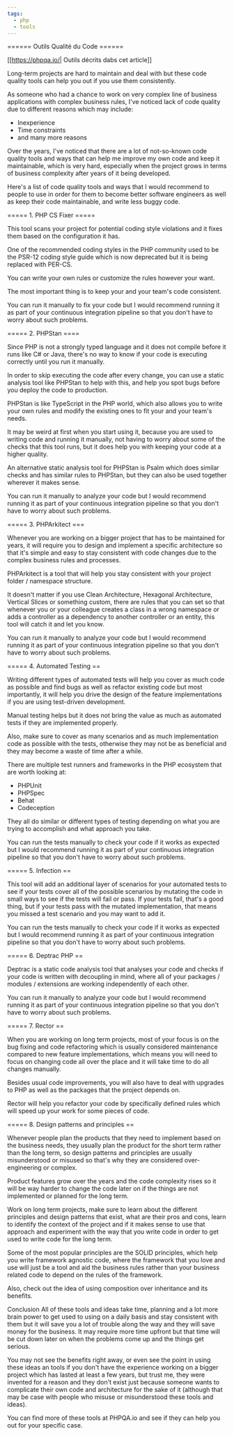 ```yaml
---
tags:
  - php
  - tools
---
```


====== Outils Qualité du Code ======

[[https://phpqa.io/| Outils décrits dabs cet article]]

Long-term projects are hard to maintain and deal with but these code quality tools can help you out if you use them consistently.

As someone who had a chance to work on very complex line of business applications with complex business rules, I've noticed lack of code quality due to different reasons which may include:

  * Inexperience
  * Time constraints
  * and many more reasons

Over the years, I've noticed that there are a lot of not-so-known code quality tools and ways that can help me improve my own code and keep it maintainable, which is very hard, especially when the project grows in terms of business complexity after years of it being developed.

Here's a list of code quality tools and ways that I would recommend to people to use in order for them to become better software engineers as well as keep their code maintainable, and write less buggy code.

===== 1. PHP CS Fixer =====

This tool scans your project for potential coding style violations and it fixes them based on the configuration it has.

One of the recommended coding styles in the PHP community used to be the PSR-12 coding style guide which is now deprecated but it is being replaced with PER-CS.

You can write your own rules or customize the rules however your want.

The most important thing is to keep your and your team's code consistent.

You can run it manually to fix your code but I would recommend running it as part of your continuous integration pipeline so that you don't have to worry about such problems.

===== 2. PHPStan ====

Since PHP is not a strongly typed language and it does not compile before it runs like C# or Java, there's no way to know if your code is executing correctly until you run it manually.

In order to skip executing the code after every change, you can use a static analysis tool like PHPStan to help with this, and help you spot bugs before you deploy the code to production.

PHPStan is like TypeScript in the PHP world, which also allows you to write your own rules and modify the existing ones to fit your and your team's needs.

It may be weird at first when you start using it, because you are used to writing code and running it manually, not having to worry about some of the checks that this tool runs, but it does help you with keeping your code at a higher quality.

An alternative static analysis tool for PHPStan is Psalm which does similar checks and has similar rules to PHPStan, but they can also be used together wherever it makes sense.

You can run it manually to analyze your code but I would recommend running it as part of your continuous integration pipeline so that you don't have to worry about such problems.

===== 3. PHPArkitect ===

Whenever you are working on a bigger project that has to be maintained for years, it will require you to design and implement a specific architecture so that it's simple and easy to stay consistent with code changes due to the complex business rules and processes.

PHPArkitect is a tool that will help you stay consistent with your project folder / namespace structure.

It doesn't matter if you use Clean Architecture, Hexagonal Architecture, Vertical Slices or something custom, there are rules that you can set so that whenever you or your colleague creates a class in a wrong namespace or adds a controller as a dependency to another controller or an entity, this tool will catch it and let you know.

You can run it manually to analyze your code but I would recommend running it as part of your continuous integration pipeline so that you don't have to worry about such problems.

===== 4. Automated Testing ==

Writing different types of automated tests will help you cover as much code as possible and find bugs as well as refactor existing code but most importantly, it will help you drive the design of the feature implementations if you are using test-driven development.

Manual testing helps but it does not bring the value as much as automated tests if they are implemented properly.

Also, make sure to cover as many scenarios and as much implementation code as possible with the tests, otherwise they may not be as beneficial and they may become a waste of time after a while.

There are multiple test runners and frameworks in the PHP ecosystem that are worth looking at:

  * PHPUnit
  * PHPSpec
  * Behat
  * Codeception

They all do similar or different types of testing depending on what you are trying to accomplish and what approach you take.

You can run the tests manually to check your code if it works as expected but I would recommend running it as part of your continuous integration pipeline so that you don't have to worry about such problems.

===== 5. Infection ==

This tool will add an additional layer of scenarios for your automated tests to see if your tests cover all of the possible scenarios by mutating the code in small ways to see if the tests will fail or pass. If your tests fail, that's a good thing, but if your tests pass with the mutated implementation, that means you missed a test scenario and you may want to add it.

You can run the tests manually to check your code if it works as expected but I would recommend running it as part of your continuous integration pipeline so that you don't have to worry about such problems.

===== 6. Deptrac PHP ==

Deptrac is a static code analysis tool that analyses your code and checks if your code is written with decoupling in mind, where all of your packages / modules / extensions are working independently of each other.

You can run it manually to analyze your code but I would recommend running it as part of your continuous integration pipeline so that you don't have to worry about such problems.

===== 7. Rector ==

When you are working on long term projects, most of your focus is on the bug fixing and code refactoring which is usually considered maintenance compared to new feature implementations, which means you will need to focus on changing code all over the place and it will take time to do all changes manually.

Besides usual code improvements, you will also have to deal with upgrades to PHP as well as the packages that the project depends on.

Rector will help you refactor your code by specifically defined rules which will speed up your work for some pieces of code.

===== 8. Design patterns and principles ==

Whenever people plan the products that they need to implement based on the business needs, they usually plan the product for the short term rather than the long term, so design patterns and principles are usually misunderstood or misused so that's why they are considered over-engineering or complex.

Product features grow over the years and the code complexity rises so it will be way harder to change the code later on if the things are not implemented or planned for the long term.

Work on long term projects, make sure to learn about the different principles and design patterns that exist, what are their pros and cons, learn to identify the context of the project and if it makes sense to use that approach and experiment with the way that you write code in order to get used to write code for the long term.

Some of the most popular principles are the SOLID principles, which help you write framework agnostic code, where the framework that you love and use will just be a tool and aid the business rules rather than your business related code to depend on the rules of the framework.

Also, check out the idea of using composition over inheritance and its benefits.

Conclusion
All of these tools and ideas take time, planning and a lot more brain power to get used to using on a daily basis and stay consistent with them but it will save you a lot of trouble along the way and they will save money for the business. It may require more time upfront but that time will be cut down later on when the problems come up and the things get serious.

You may not see the benefits right away, or even see the point in using these ideas an tools if you don't have the experience working on a bigger project which has lasted at least a few years, but trust me, they were invented for a reason and they don't exist just because someone wants to complicate their own code and architecture for the sake of it (although that may be case with people who misuse or misunderstood these tools and ideas).

You can find more of these tools at PHPQA.io and see if they can help you out for your specific case.
